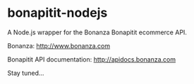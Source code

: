 # bonapitit-nodejs

A Node.js wrapper for the Bonanza Bonapitit ecommerce API.

Bonanza: http://www.bonanza.com

Bonapitit API documentation: http://apidocs.bonanza.com

Stay tuned...
